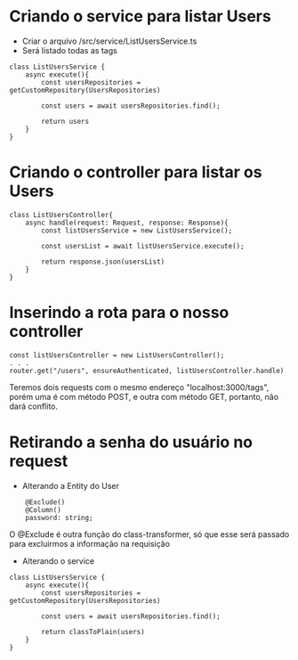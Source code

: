 # Criando o service para listar Users
-   Criar o arquivo /src/service/ListUsersService.ts
-   Será listado todas as tags
```
class ListUsersService {
    async execute(){
        const usersRepositories = getCustomRepository(UsersRepositories)

        const users = await usersRepositories.find();

        return users
    }
}
```

# Criando o controller para listar os Users
```
class ListUsersController{
    async handle(request: Request, response: Response){
        const listUsersService = new ListUsersService();

        const usersList = await listUsersService.execute();

        return response.json(usersList)
    }
}
```

# Inserindo a rota para o nosso controller
```
const listUsersController = new ListUsersController();
. . . 
router.get("/users", ensureAuthenticated, listUsersController.handle)
```

Teremos dois requests com o mesmo endereço "localhost:3000/tags", porém uma é com método POST, e outra com método GET, portanto, não dará conflito.


# Retirando a senha do usuário no request
-   Alterando a Entity do User
```
    @Exclude()
    @Column()
    password: string;
```
O @Exclude é outra função do class-transformer, só que esse será passado para excluirmos a informação na requisição

-   Alterando o service
```
class ListUsersService {
    async execute(){
        const usersRepositories = getCustomRepository(UsersRepositories)

        const users = await usersRepositories.find();

        return classToPlain(users)
    }
}
```